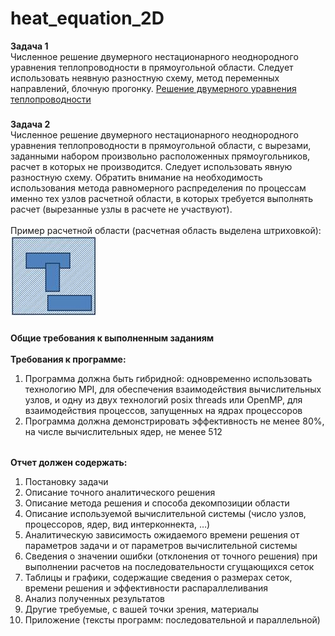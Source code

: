 # heat_equation_2D
**Задача 1**<br/>
Численное решение двумерного нестационарного неоднородного уравнения теплопроводности в прямоугольной области. Следует использовать неявную разностную схему, метод переменных направлений, блочную прогонку.
[Решение двумерного уравнения теплопроводности](http://lira.imamod.ru/msu201702/sem10_Y01.pdf)
###
**Задача 2**<br/>
Численное решение двумерного нестационарного неоднородного уравнения теплопроводности в прямоугольной области, с вырезами, заданными набором произвольно расположенных прямоугольников, расчет в которых не производится. Следует использовать явную разностную схему. Обратить внимание на необходимость использования метода равномерного распределения по процессам именно тех узлов расчетной области, в которых требуется выполнять расчет (вырезанные узлы в расчете не участвуют).<br/><br/>
Пример расчетной области (расчетная область выделена штриховкой):<br/>
![GitHub Logo](/image001.jpg)
###
**Общие требования к выполненным заданиям**<br/><br/>
**Требования к программе:**
1. Программа должна быть гибридной: одновременно использовать технологию MPI, для обеспечения взаимодействия вычислительных узлов, и одну из двух технологий posix threads или OpenMP, для взаимодействия процессов, запущенных на ядрах процессоров<br/>
2. Программа должна демонстрировать эффективность не менее 80%, на числе вычислительных ядер, не менее 512
######
**Отчет должен содержать:**
1. Постановку задачи
2. Описание точного аналитического решения
3. Описание метода решения и способа декомпозиции области
4. Описание используемой вычислительной системы (число узлов, процессоров, ядер, вид интерконнекта, …)
5. Аналитическую зависимость ожидаемого времени решения от параметров задачи и от параметров вычислительной системы
6. Сведения о значении ошибки (отклонения от точного решения) при выполнении расчетов на последовательности сгущающихся сеток
7. Таблицы и графики, содержащие сведения о размерах сеток, времени решения и эффективности распараллеливания
8. Анализ полученных результатов
9. Другие требуемые, с вашей точки зрения, материалы
10. Приложение (тексты программ: последовательной и параллельной)
